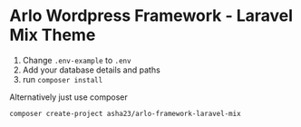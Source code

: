 # Arlo Wordpress Framework - Laravel Mix Theme

1. Change ```.env-example``` to ```.env```
2. Add your database details and paths
3. run ```composer install```

Alternatively just use composer

```composer create-project asha23/arlo-framework-laravel-mix```
